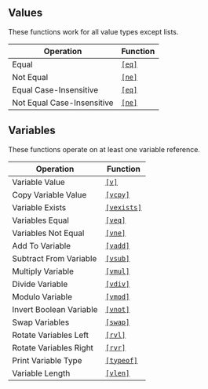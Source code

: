 ## Values

These functions work for all value types except lists.

|Operation|Function|
|---------|--------|
|Equal|[`[eq]`](/language/functions#eq)|
|Not Equal|[`[ne]`](/language/functions#ne)|
|Equal Case-Insensitive|[`[eq]`](/language/functions#eqi)|
|Not Equal Case-Insensitive|[`[ne]`](/language/functions#nei)|

## Variables

These functions operate on at least one variable reference.

|Operation|Function|
|---------|--------|
|Variable Value|[`[v]`](/language/functions#v)|
|Copy Variable Value|[`[vcpy]`](/language/functions#vcpy)|
|Variable Exists|[`[vexists]`](/language/functions#vexists)|
|Variables Equal|[`[veq]`](/language/functions#veq)|
|Variables Not Equal|[`[vne]`](/language/functions#vne)|
|Add To Variable|[`[vadd]`](/language/functions#vadd)|
|Subtract From Variable|[`[vsub]`](/language/functions#vsub)|
|Multiply Variable|[`[vmul]`](/language/functions#vmul)|
|Divide Variable|[`[vdiv]`](/language/functions#vdiv)|
|Modulo Variable|[`[vmod]`](/language/functions#vmod)|
|Invert Boolean Variable|[`[vnot]`](/language/functions#vnot)|
|Swap Variables|[`[swap]`](/language/functions#swap)|
|Rotate Variables Left|[`[rvl]`](/language/functions#rvl)|
|Rotate Variables Right|[`[rvr]`](/language/functions#rvr)|
|Print Variable Type|[`[typeof]`](/language/functions#typeof)|
|Variable Length|[`[vlen]`](/language/functions#vlen)|